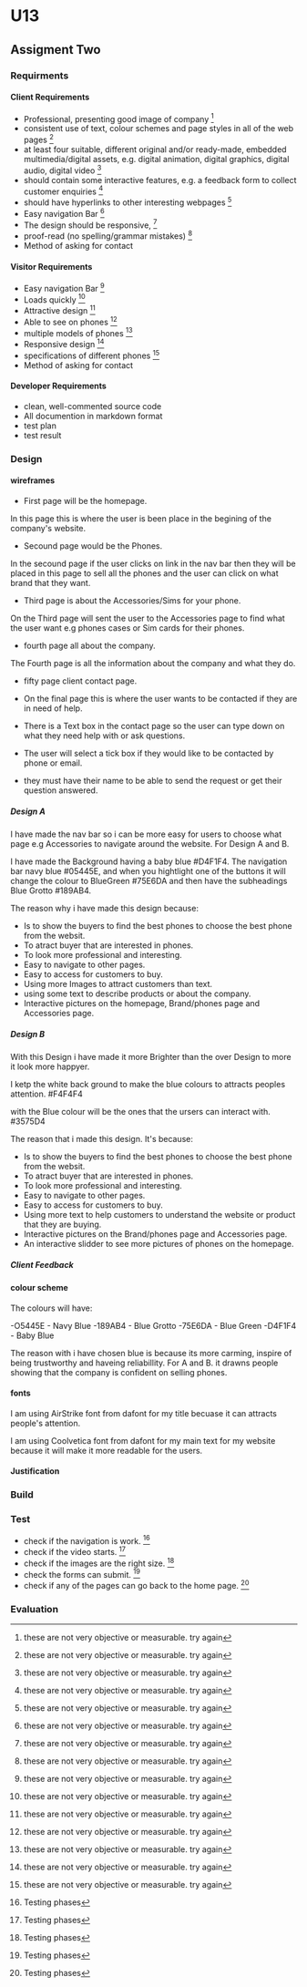 # U13

## Assigment Two

### Requirments

#### Client Requirements

+ Professional, presenting good image of company [^needswork]
+ consistent use of text, colour schemes and page styles in all of the web pages [^needswork]
+ at least four suitable, different original and/or ready-made, embedded multimedia/digital assets, e.g. digital animation, digital graphics, digital audio, digital video [^needswork]
+ should contain some interactive features, e.g. a feedback form to collect customer enquiries [^needswork]
+ should have hyperlinks to other interesting webpages [^needswork]
+ Easy navigation Bar [^needswork]
+ The design should be responsive, [^needswork]
+ proof-read (no spelling/grammar mistakes) [^needswork]
+ Method of asking for contact

#### Visitor Requirements

+ Easy navigation Bar [^needswork]
+ Loads quickly [^needswork]
+ Attractive design [^needswork]
+ Able to see on phones [^needswork]
+ multiple models of phones [^needswork]
+ Responsive design [^needswork]
+ specifications of different phones [^needswork]
+ Method of asking for contact

#### Developer Requirements

+ clean, well-commented source code
+ All documention in markdown format
+ test plan
+ test result

[^needswork]: these are not very objective or measurable.
try again

### Design

#### wireframes

+ First page will be the homepage.

In this page this is where the user is been place in the begining of the company's website.

+ Secound page would be the Phones.

In the secound page if the user clicks on link in the nav bar then they will be placed in this page to sell all the phones and the user can click on what brand that they want.

+ Third page is about the Accessories/Sims for your phone.

On the Third page will sent the user to the Accessories page to find what the user want e.g phones cases or Sim cards for their phones.

+ fourth page all about the company.

The Fourth page is all the information about the company and what they do.

+ fifty page client contact page.

+ On the final page this is where the user wants to be contacted if they are in need of help.
+ There is a Text box in the contact page so the user can type down on what they need help with or ask questions.
+ The user will select a tick box if they would like to be contacted by phone or email.
+ they must have their name to be able to send the request or get their question answered.

##### Design A

I have made the nav bar so i can be more easy for users to choose what page e.g Accessories to navigate around the website. For Design A and B.

I have made the Background having a baby blue #D4F1F4. The navigation bar navy blue #05445E, and when you hightlight one of the buttons it will change the colour to BlueGreen #75E6DA and then have the subheadings Blue Grotto #189AB4.

The reason why i have made this design because: 
+ Is to show the buyers to find the best phones to choose the best phone from the websit.
+ To atract buyer that are interested in phones.
+ To look more professional and interesting.
+ Easy to navigate to other pages.
+ Easy to access for customers to buy.
+ Using more Images to attract customers than text.
+ using some text to describe products or about the company.
+ Interactive pictures on the homepage, Brand/phones page and Accessories page.


##### Design B

With this Design i have made it more Brighter than the over Design to more it look more happyer.

I ketp the white back ground to make the blue colours to attracts peoples attention. #F4F4F4

with the Blue colour will be the ones that the ursers can interact with. #3575D4

The reason that i made this design. It's because:
+ Is to show the buyers to find the best phones to choose the best phone from the websit.
+ To atract buyer that are interested in phones.
+ To look more professional and interesting.
+ Easy to navigate to other pages.
+ Easy to access for customers to buy.
+ Using more text to help customers to understand the website or product that they are buying.
+ Interactive pictures on the Brand/phones page and Accessories page.
+ An interactive slidder to see more pictures of phones on the homepage.

##### Client Feedback



#### colour scheme

The colours will have:

-O5445E - Navy Blue
-189AB4 - Blue Grotto
-75E6DA - Blue Green
-D4F1F4 - Baby Blue

The reason with i have chosen blue is because its more carming, inspire of being trustworthy and haveing reliabillity. For A and B.
it drawns people showing that the company is confident on selling phones.

#### fonts 

I am using AirStrike font from dafont for my title becuase it can attracts people's attention.

I am using Coolvetica font from dafont for my main text for my website because it will make it more readable for the users.

#### Justification

### Build

### Test

+ check if the navigation is work. [^NeedsTesting]
+ check if the video starts. [^NeedsTesting]
+ check if the images are the right size. [^NeedsTesting]
+ check the forms can submit. [^NeedsTesting]
+ check if any of the pages can go back to the home page. [^NeedsTesting]

[^NeedsTesting]: Testing phases

### Evaluation